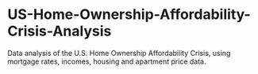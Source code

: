 # US-Home-Ownership-Affordability-Crisis-Analysis
Data analysis of the U.S. Home Ownership Affordability Crisis, using mortgage rates, incomes, housing and apartment price data.
